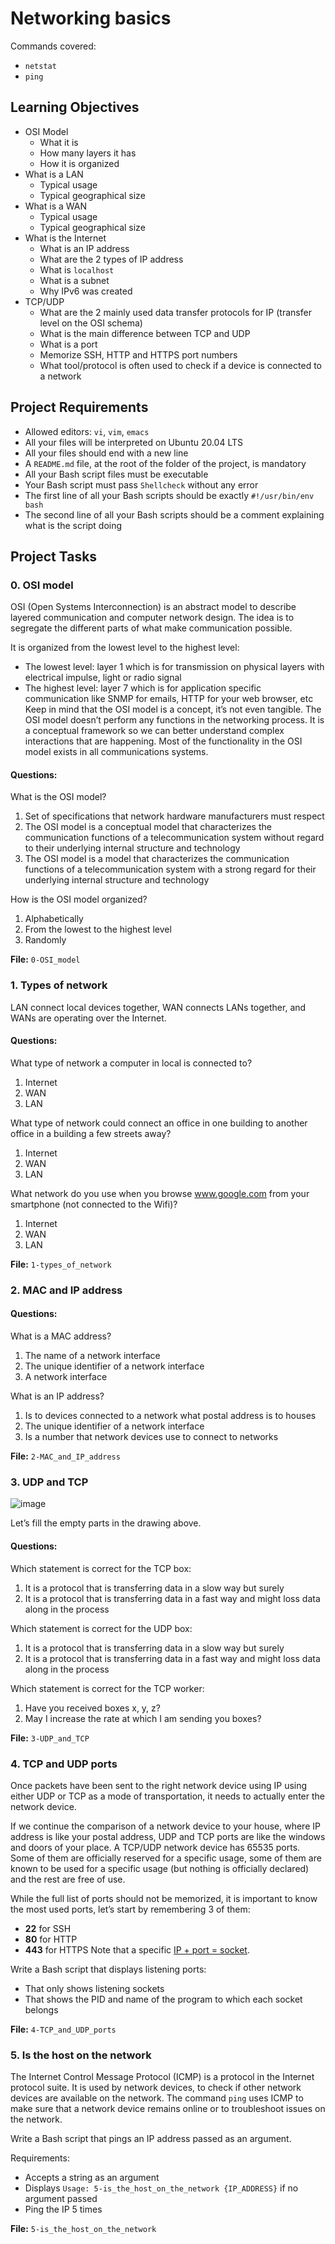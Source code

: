 # Networking basics

Commands covered:
- `netstat`
- `ping`

## Learning Objectives
- OSI Model
  - What it is
  - How many layers it has
  - How it is organized
- What is a LAN
  - Typical usage
  - Typical geographical size
- What is a WAN
  - Typical usage
  - Typical geographical size
- What is the Internet
  - What is an IP address
  - What are the 2 types of IP address
  - What is `localhost`
  - What is a subnet
  - Why IPv6 was created
- TCP/UDP
  - What are the 2 mainly used data transfer protocols for IP (transfer level on the OSI schema)
  - What is the main difference between TCP and UDP
  - What is a port
  - Memorize SSH, HTTP and HTTPS port numbers
  - What tool/protocol is often used to check if a device is connected to a network

## Project Requirements
- Allowed editors: `vi`, `vim`, `emacs`
- All your files will be interpreted on Ubuntu 20.04 LTS
- All your files should end with a new line
- A `README.md` file, at the root of the folder of the project, is mandatory
- All your Bash script files must be executable
- Your Bash script must pass `Shellcheck` without any error
- The first line of all your Bash scripts should be exactly `#!/usr/bin/env bash`
- The second line of all your Bash scripts should be a comment explaining what is the script doing

## Project Tasks
### 0. OSI model
OSI (Open Systems Interconnection) is an abstract model to describe layered communication and computer network design. The idea is to segregate the different parts of what make communication possible.

It is organized from the lowest level to the highest level:
- The lowest level: layer 1 which is for transmission on physical layers with electrical impulse, light or radio signal
- The highest level: layer 7 which is for application specific communication like SNMP for emails, HTTP for your web browser, etc
Keep in mind that the OSI model is a concept, it’s not even tangible. The OSI model doesn’t perform any functions in the networking process. It is a conceptual framework so we can better understand complex interactions that are happening. Most of the functionality in the OSI model exists in all communications systems.

#### Questions:
What is the OSI model?
1. Set of specifications that network hardware manufacturers must respect
2. The OSI model is a conceptual model that characterizes the communication functions of a telecommunication system without regard to their underlying internal structure and technology
3. The OSI model is a model that characterizes the communication functions of a telecommunication system with a strong regard for their underlying internal structure and technology

How is the OSI model organized?
1. Alphabetically
2. From the lowest to the highest level
3. Randomly

**File:** `0-OSI_model`

### 1. Types of network
LAN connect local devices together, WAN connects LANs together, and WANs are operating over the Internet.

#### Questions:
What type of network a computer in local is connected to?
1. Internet
2. WAN
3. LAN

What type of network could connect an office in one building to another office in a building a few streets away?
1. Internet
2. WAN
3. LAN

What network do you use when you browse www.google.com from your smartphone (not connected to the Wifi)?
1. Internet
2. WAN
3. LAN

**File:** `1-types_of_network`

### 2. MAC and IP address
#### Questions:
What is a MAC address?
1. The name of a network interface
2. The unique identifier of a network interface
3. A network interface

What is an IP address?
1. Is to devices connected to a network what postal address is to houses
2. The unique identifier of a network interface
3. Is a number that network devices use to connect to networks

**File:** `2-MAC_and_IP_address`

### 3. UDP and TCP
![image](https://user-images.githubusercontent.com/31765863/187647159-4c342ba1-ed00-4c7a-bc30-536ea379a431.png)

Let’s fill the empty parts in the drawing above.

#### Questions:
Which statement is correct for the TCP box:
1. It is a protocol that is transferring data in a slow way but surely
2. It is a protocol that is transferring data in a fast way and might loss data along in the process

Which statement is correct for the UDP box:
1. It is a protocol that is transferring data in a slow way but surely
2. It is a protocol that is transferring data in a fast way and might loss data along in the process

Which statement is correct for the TCP worker:
1. Have you received boxes x, y, z?
2. May I increase the rate at which I am sending you boxes?

**File:** `3-UDP_and_TCP`

### 4. TCP and UDP ports
Once packets have been sent to the right network device using IP using either UDP or TCP as a mode of transportation, it needs to actually enter the network device.

If we continue the comparison of a network device to your house, where IP address is like your postal address, UDP and TCP ports are like the windows and doors of your place. A TCP/UDP network device has 65535 ports. Some of them are officially reserved for a specific usage, some of them are known to be used for a specific usage (but nothing is officially declared) and the rest are free of use.

While the full list of ports should not be memorized, it is important to know the most used ports, let’s start by remembering 3 of them:
- **22** for SSH
- **80** for HTTP
- **443** for HTTPS
Note that a specific [IP + port = socket](https://stackoverflow.com/questions/152457/what-is-the-difference-between-a-port-and-a-socket).

Write a Bash script that displays listening ports:
- That only shows listening sockets
- That shows the PID and name of the program to which each socket belongs

**File:** `4-TCP_and_UDP_ports`

### 5. Is the host on the network
The Internet Control Message Protocol (ICMP) is a protocol in the Internet protocol suite. It is used by network devices, to check if other network devices are available on the network. The command `ping` uses ICMP to make sure that a network device remains online or to troubleshoot issues on the network.

Write a Bash script that pings an IP address passed as an argument.

Requirements:
- Accepts a string as an argument
- Displays `Usage: 5-is_the_host_on_the_network {IP_ADDRESS}` if no argument passed
- Ping the IP 5 times

**File:** `5-is_the_host_on_the_network`
